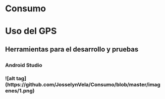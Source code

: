 
<h1>Consumo</h1>

<h1>Uso del GPS</h1>
<h2>Herramientas para el desarrollo y pruebas<h2>
<h3>Android Studio<h3>
![alt tag](https://github.com/JosselynVela/Consumo/blob/master/imagenes/1.png)
  
